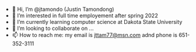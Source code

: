 - 👋 Hi, I’m @jtamondo (Justin Tamondong)
- 👀 I’m interested in full time employement after spring 2022 
- 🌱 I’m currently learning computer science at Dakota State University
- 💞️ I’m looking to collaborate on ...
- 📫 How to reach me: my email is jttam77@msn.com adnd phone is 651-352-3111

<!---
jtamondo/jtamondo is a ✨ special ✨ repository because its `README.md` (this file) appears on your GitHub profile.
You can click the Preview link to take a look at your changes.
--->
